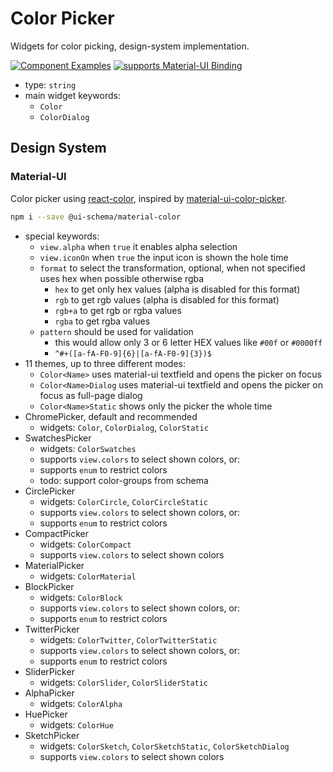 # Color Picker

Widgets for color picking, design-system implementation.

[![Component Examples](https://img.shields.io/badge/Examples-green?labelColor=1d3d39&color=1a6754&logoColor=ffffff&style=flat-square&logo=plex)](#demo-ui-generator) [![supports Material-UI Binding](https://img.shields.io/badge/Material-green?labelColor=1a237e&color=0d47a1&logoColor=ffffff&style=flat-square&logo=material-ui)](#material-ui)

- type: `string`
- main widget keywords:
    - `Color`
    - `ColorDialog`

## Design System

### Material-UI

Color picker using [react-color](https://casesandberg.github.io/react-color), inspired by [material-ui-color-picker](https://github.com/LoicMahieu/material-ui-color-picker/).

```bash
npm i --save @ui-schema/material-color
```

- special keywords:
    - `view.alpha` when `true` it enables alpha selection
    - `view.iconOn` when `true` the input icon is shown the hole time
    - `format` to select the transformation, optional, when not specified uses hex when possible otherwise rgba
        - `hex` to get only hex values (alpha is disabled for this format)
        - `rgb` to get rgb values (alpha is disabled for this format)
        - `rgb+a` to get rgb or rgba values
        - `rgba` to get rgba values
    - `pattern` should be used for validation
        - this would allow only 3 or 6 letter HEX values like `#00f` or `#0000ff`
        - `^#+([a-fA-F0-9]{6}|[a-fA-F0-9]{3})$`
- 11 themes, up to three different modes:
    - `Color<Name>` uses material-ui textfield and opens the picker on focus
    - `Color<Name>Dialog` uses material-ui textfield and opens the picker on focus as full-page dialog
    - `Color<Name>Static` shows only the picker the whole time
- ChromePicker, default and recommended
    - widgets: `Color`, `ColorDialog`, `ColorStatic`
- SwatchesPicker
    - widgets: `ColorSwatches`
    - supports `view.colors` to select shown colors, or:
    - supports `enum` to restrict colors
    - todo: support color-groups from schema
- CirclePicker
    - widgets: `ColorCircle`, `ColorCircleStatic`
    - supports `view.colors` to select shown colors, or:
    - supports `enum` to restrict colors
- CompactPicker
    - widgets: `ColorCompact`
    - supports `view.colors` to select shown colors
- MaterialPicker
    - widgets: `ColorMaterial`
- BlockPicker
    - widgets: `ColorBlock`
    - supports `view.colors` to select shown colors, or:
    - supports `enum` to restrict colors
- TwitterPicker
    - widgets: `ColorTwitter`, `ColorTwitterStatic`
    - supports `view.colors` to select shown colors, or:
    - supports `enum` to restrict colors
- SliderPicker
    - widgets: `ColorSlider`, `ColorSliderStatic`
- AlphaPicker
    - widgets: `ColorAlpha`
- HuePicker
    - widgets: `ColorHue`
- SketchPicker
    - widgets: `ColorSketch`, `ColorSketchStatic`, `ColorSketchDialog`
    - supports `view.colors` to select shown colors
